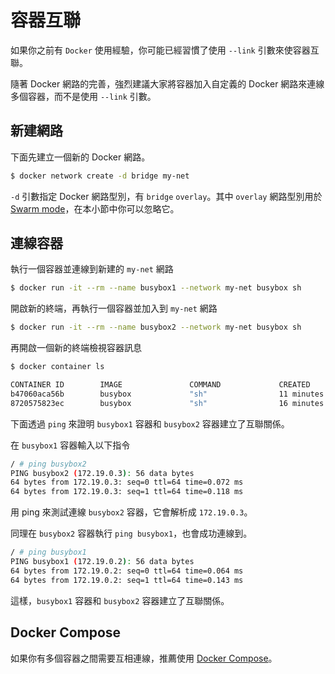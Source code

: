 # 容器互聯

如果你之前有 `Docker` 使用經驗，你可能已經習慣了使用 `--link` 引數來使容器互聯。

隨著 Docker 網路的完善，強烈建議大家將容器加入自定義的 Docker 網路來連線多個容器，而不是使用 `--link` 引數。

## 新建網路

下面先建立一個新的 Docker 網路。

```bash
$ docker network create -d bridge my-net
```

`-d` 引數指定 Docker 網路型別，有 `bridge` `overlay`。其中 `overlay` 網路型別用於 [Swarm mode](../swarm_mode/)，在本小節中你可以忽略它。

## 連線容器

執行一個容器並連線到新建的 `my-net` 網路

```bash
$ docker run -it --rm --name busybox1 --network my-net busybox sh
```

開啟新的終端，再執行一個容器並加入到 `my-net` 網路

```bash
$ docker run -it --rm --name busybox2 --network my-net busybox sh
```

再開啟一個新的終端檢視容器訊息

```bash
$ docker container ls

CONTAINER ID        IMAGE               COMMAND             CREATED             STATUS              PORTS               NAMES
b47060aca56b        busybox             "sh"                11 minutes ago      Up 11 minutes                           busybox2
8720575823ec        busybox             "sh"                16 minutes ago      Up 16 minutes                           busybox1
```

下面透過 `ping` 來證明 `busybox1` 容器和 `busybox2` 容器建立了互聯關係。

在 `busybox1` 容器輸入以下指令

```bash
/ # ping busybox2
PING busybox2 (172.19.0.3): 56 data bytes
64 bytes from 172.19.0.3: seq=0 ttl=64 time=0.072 ms
64 bytes from 172.19.0.3: seq=1 ttl=64 time=0.118 ms
```

用 ping 來測試連線 `busybox2` 容器，它會解析成 `172.19.0.3`。

同理在 `busybox2` 容器執行 `ping busybox1`，也會成功連線到。

```bash
/ # ping busybox1
PING busybox1 (172.19.0.2): 56 data bytes
64 bytes from 172.19.0.2: seq=0 ttl=64 time=0.064 ms
64 bytes from 172.19.0.2: seq=1 ttl=64 time=0.143 ms
```

這樣，`busybox1` 容器和 `busybox2` 容器建立了互聯關係。

## Docker Compose

如果你有多個容器之間需要互相連線，推薦使用 [Docker Compose](../compose)。
